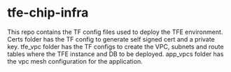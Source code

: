 # tfe-chip-infra
This repo contains the TF config files used to deploy the TFE environment.
Certs folder has the TF config to generate self signed cert and a private key. tfe_vpc folder has the TF configs to create the VPC, subnets and route tables where the TFE instance and DB to be deployed.
app_vpcs folder has the vpc mesh configuration for the application.
